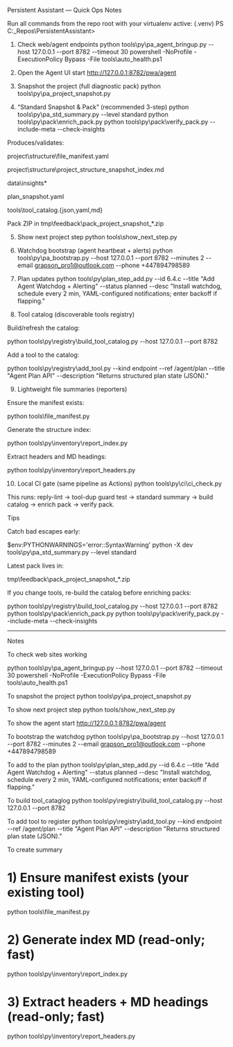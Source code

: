 Persistent Assistant — Quick Ops Notes

Run all commands from the repo root with your virtualenv active:
(.venv) PS C:\_Repos\PersistentAssistant>

1) Check web/agent endpoints
python tools\py\pa_agent_bringup.py --host 127.0.0.1 --port 8782 --timeout 30
powershell -NoProfile -ExecutionPolicy Bypass -File tools\auto_health.ps1

2) Open the Agent UI
start http://127.0.0.1:8782/pwa/agent

3) Snapshot the project (full diagnostic pack)
python tools\py\pa_project_snapshot.py

4) “Standard Snapshot & Pack” (recommended 3-step)
python tools\py\pa_std_summary.py --level standard
python tools\py\pack\enrich_pack.py
python tools\py\pack\verify_pack.py --include-meta --check-insights


Produces/validates:

project\structure\file_manifest.yaml

project\structure\project_structure_snapshot_index.md

data\insights\*

plan_snapshot.yaml

tools\tool_catalog.{json,yaml,md}

Pack ZIP in tmp\feedback\pack_project_snapshot_*.zip

5) Show next project step
python tools\show_next_step.py

6) Watchdog bootstrap (agent heartbeat + alerts)
python tools\py\pa_bootstrap.py --host 127.0.0.1 --port 8782 --minutes 2 --email grapson_pro1@outlook.com --phone +447894798589

7) Plan updates
python tools\py\plan_step_add.py --id 6.4.c --title "Add Agent Watchdog + Alerting" --status planned --desc "Install watchdog, schedule every 2 min, YAML-configured notifications; enter backoff if flapping."

8) Tool catalog (discoverable tools registry)

Build/refresh the catalog:

python tools\py\registry\build_tool_catalog.py --host 127.0.0.1 --port 8782


Add a tool to the catalog:

python tools\py\registry\add_tool.py --kind endpoint --ref /agent/plan --title "Agent Plan API" --description "Returns structured plan state (JSON)."

9) Lightweight file summaries (reporters)

Ensure the manifest exists:

python tools\file_manifest.py


Generate the structure index:

python tools\py\inventory\report_index.py


Extract headers and MD headings:

python tools\py\inventory\report_headers.py

10) Local CI gate (same pipeline as Actions)
python tools\py\ci\ci_check.py


This runs: reply-lint → tool-dup guard test → standard summary → build catalog → enrich pack → verify pack.

Tips

Catch bad escapes early:

$env:PYTHONWARNINGS='error::SyntaxWarning'
python -X dev tools\py\pa_std_summary.py --level standard


Latest pack lives in:

tmp\feedback\pack_project_snapshot_*.zip


If you change tools, re-build the catalog before enriching packs:

python tools\py\registry\build_tool_catalog.py --host 127.0.0.1 --port 8782
python tools\py\pack\enrich_pack.py
python tools\py\pack\verify_pack.py --include-meta --check-insights





------------------------------------------------------------------------------------

Notes

To check web sites working

python tools\py\pa_agent_bringup.py --host 127.0.0.1 --port 8782 --timeout 30
powershell -NoProfile -ExecutionPolicy Bypass -File tools\auto_health.ps1

To snapshot the project
python tools\py\pa_project_snapshot.py


To show next project step
python tools/show_next_step.py


To show the agent 
start http://127.0.0.1:8782/pwa/agent

To bootstrap the watchdog
python tools\py\pa_bootstrap.py --host 127.0.0.1 --port 8782 --minutes 2 --email grapson_pro1@outlook.com --phone +447894798589

To add to the plan
python tools\py\plan_step_add.py --id 6.4.c --title "Add Agent Watchdog + Alerting" --status planned --desc "Install watchdog, schedule every 2 min, YAML-configured notifications; enter backoff if flapping."

To build tool_cataglog
python tools\py\registry\build_tool_catalog.py --host 127.0.0.1 --port 8782

To add tool to register
python tools\py\registry\add_tool.py --kind endpoint --ref /agent/plan --title "Agent Plan API" --description "Returns structured plan state (JSON)."


To create summary
# 1) Ensure manifest exists (your existing tool)
python tools\file_manifest.py

# 2) Generate index MD (read-only; fast)
python tools\py\inventory\report_index.py

# 3) Extract headers + MD headings (read-only; fast)
python tools\py\inventory\report_headers.py
